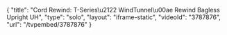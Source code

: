 {
    "title": "Cord Rewind: T-Series\u2122 WindTunnel\u00ae Rewind Bagless Upright UH",
    "type": "solo",
    "layout": "iframe-static",
    "videoId": "3787876",
    "url": "\/tvpembed\/3787876"
}